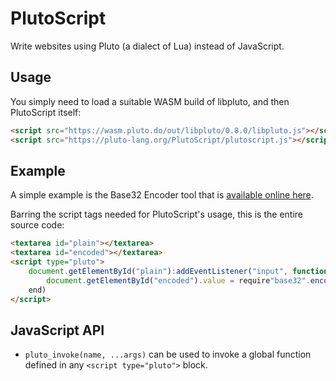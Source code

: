 # PlutoScript

Write websites using Pluto (a dialect of Lua) instead of JavaScript.

## Usage

You simply need to load a suitable WASM build of libpluto, and then PlutoScript itself:

```HTML
<script src="https://wasm.pluto.do/out/libpluto/0.8.0/libpluto.js"></script>
<script src="https://pluto-lang.org/PlutoScript/plutoscript.js"></script>
```

## Example

A simple example is the Base32 Encoder tool that is [available online here](https://pluto-lang.org/PlutoScript/base32.html).

Barring the script tags needed for PlutoScript's usage, this is the entire source code:

```HTML
<textarea id="plain"></textarea>
<textarea id="encoded"></textarea>
<script type="pluto">
    document.getElementById("plain"):addEventListener("input", function()
        document.getElementById("encoded").value = require"base32".encode(document.getElementById("plain").value)
    end)
</script>
```

## JavaScript API

- `pluto_invoke(name, ...args)` can be used to invoke a global function defined in any `<script type="pluto">` block.
